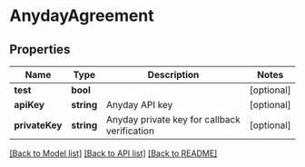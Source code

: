 # AnydayAgreement

## Properties
 Name           | Type       | Description                                  | Notes      
----------------|------------|----------------------------------------------|------------
 **test**       | **bool**   |                                              | [optional] 
 **apiKey**     | **string** | Anyday API key                               | [optional] 
 **privateKey** | **string** | Anyday private key for callback verification | [optional] 

[[Back to Model list]](../../README.md#documentation-for-models) [[Back to API list]](../../README.md#documentation-for-api-endpoints) [[Back to README]](../../README.md)

